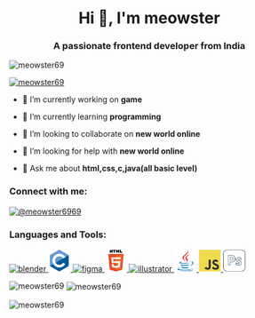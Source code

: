 <h1 align="center">Hi 👋, I'm meowster</h1>
<h3 align="center">A passionate frontend developer from India</h3>

<p align="left"> <img src="https://komarev.com/ghpvc/?username=meowster69&label=Profile%20views&color=0e75b6&style=flat" alt="meowster69" /> </p>

<p align="left"> <a href="https://github.com/ryo-ma/github-profile-trophy"><img src="https://github-profile-trophy.vercel.app/?username=meowster69" alt="meowster69" /></a> </p>

- 🔭 I’m currently working on **game**

- 🌱 I’m currently learning **programming**

- 👯 I’m looking to collaborate on **new world online**

- 🤝 I’m looking for help with **new world online**

- 💬 Ask me about **html,css,c,java(all basic level)**

<h3 align="left">Connect with me:</h3>
<p align="left">
<a href="https://www.youtube.com/c/@meowster6969" target="blank"><img align="center" src="https://raw.githubusercontent.com/rahuldkjain/github-profile-readme-generator/master/src/images/icons/Social/youtube.svg" alt="@meowster6969" height="30" width="40" /></a>
</p>

<h3 align="left">Languages and Tools:</h3>
<p align="left"> <a href="https://www.blender.org/" target="_blank" rel="noreferrer"> <img src="https://download.blender.org/branding/community/blender_community_badge_white.svg" alt="blender" width="40" height="40"/> </a> <a href="https://www.cprogramming.com/" target="_blank" rel="noreferrer"> <img src="https://raw.githubusercontent.com/devicons/devicon/master/icons/c/c-original.svg" alt="c" width="40" height="40"/> </a> <a href="https://www.figma.com/" target="_blank" rel="noreferrer"> <img src="https://www.vectorlogo.zone/logos/figma/figma-icon.svg" alt="figma" width="40" height="40"/> </a> <a href="https://www.w3.org/html/" target="_blank" rel="noreferrer"> <img src="https://raw.githubusercontent.com/devicons/devicon/master/icons/html5/html5-original-wordmark.svg" alt="html5" width="40" height="40"/> </a> <a href="https://www.adobe.com/in/products/illustrator.html" target="_blank" rel="noreferrer"> <img src="https://www.vectorlogo.zone/logos/adobe_illustrator/adobe_illustrator-icon.svg" alt="illustrator" width="40" height="40"/> </a> <a href="https://www.java.com" target="_blank" rel="noreferrer"> <img src="https://raw.githubusercontent.com/devicons/devicon/master/icons/java/java-original.svg" alt="java" width="40" height="40"/> </a> <a href="https://developer.mozilla.org/en-US/docs/Web/JavaScript" target="_blank" rel="noreferrer"> <img src="https://raw.githubusercontent.com/devicons/devicon/master/icons/javascript/javascript-original.svg" alt="javascript" width="40" height="40"/> </a> <a href="https://www.photoshop.com/en" target="_blank" rel="noreferrer"> <img src="https://raw.githubusercontent.com/devicons/devicon/master/icons/photoshop/photoshop-line.svg" alt="photoshop" width="40" height="40"/> </a> </p>

<p><img align="left" src="https://github-readme-stats.vercel.app/api/top-langs?username=meowster69&show_icons=true&locale=en&layout=compact" alt="meowster69" /></p>

<p>&nbsp;<img align="center" src="https://github-readme-stats.vercel.app/api?username=meowster69&show_icons=true&locale=en" alt="meowster69" /></p>

<p><img align="center" src="https://github-readme-streak-stats.herokuapp.com/?user=meowster69&" alt="meowster69" /></p>

